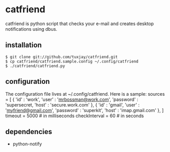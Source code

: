 # catfriend

catfriend is python script that checks your e-mail and creates desktop notifications using dbus.

## installation
    $ git clone git://github.com/tuxjay/catfriend.git
    $ cp catfriend/catfriend.sample.config ~/.config/catfriend
    $ ./catfriend/catfriend.py

## configuration
The configuration file lives at ~/.config/catfriend. Here is a sample:
    sources = [
        {
            'id'       : 'work',
            'user'     : 'mrbossman@work.com',
            'password' : 'supersecret,
            'host'     : 'secure.work.com'
        },
        {
            'id'       : 'gmail',
            'user'     : 'myfriend@gmail.com',
            'password' : 'superkit',
            'host'     : 'imap.gmail.com'
        },
    ]
    timeout       = 5000 # in milliseconds
    checkInterval = 60   # in seconds

## dependencies
* python-notify
